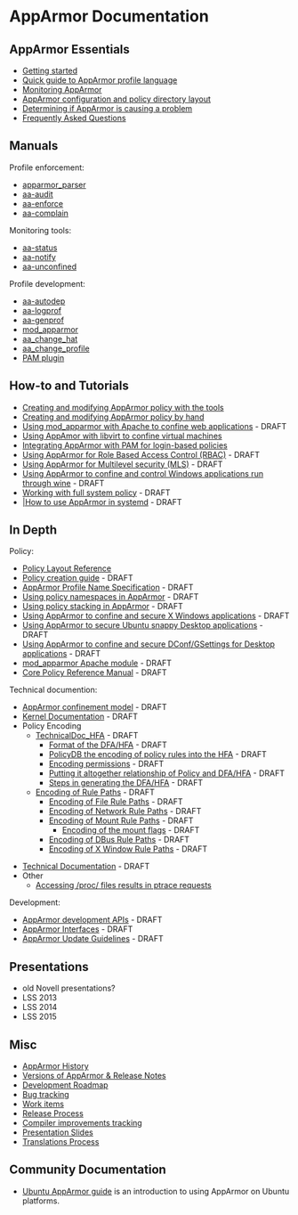 AppArmor Documentation
======================

AppArmor Essentials
-------------------

-   [Getting started](GettingStarted)
-   [Quick guide to AppArmor profile language](QuickProfileLanguage)
-   [Monitoring AppArmor](AppArmorMonitoring)
-   [AppArmor configuration and policy directory layout](Policy_Layout)
-   [Determining if AppArmor is causing a problem](AppArmor_Failures)
-   [Frequently Asked Questions](FAQ)

Manuals
-------

Profile enforcement:

-   [apparmor\_parser](http://manpages.ubuntu.com/manpages/precise/en/man8/apparmor_parser.8.html)
-   [aa-audit](http://manpages.ubuntu.com/manpages/precise/en/man8/aa-audit)
-   [aa-enforce](http://manpages.ubuntu.com/manpages/precise/en/man8/aa-enforce.8.html)
-   [aa-complain](http://manpages.ubuntu.com/manpages/precise/en/man8/aa-complain.8.html)

Monitoring tools:

-   [aa-status](http://manpages.ubuntu.com/manpages/precise/en/man8/aa-status.8.html)
-   [aa-notify](http://manpages.ubuntu.com/manpages/precise/en/man8/aa-notify)
-   [aa-unconfined](http://manpages.ubuntu.com/manpages/precise/en/man8/aa-unconfined.8.html)

Profile development:

-   [aa-autodep](http://manpages.ubuntu.com/manpages/precise/en/man8/aa-autodep.8.html)
-   [aa-logprof](http://manpages.ubuntu.com/manpages/precise/en/man8/aa-logprof.8.html)
-   [aa-genprof](http://manpages.ubuntu.com/manpages/precise/en/man8/aa-genprof.8.html)
-   [mod\_apparmor](http://manpages.ubuntu.com/manpages/precise/en/man8/mod_apparmor.8.html)
-   [aa\_change\_hat](http://manpages.ubuntu.com/manpages/precise/en/man2/aa_change_hat.2.html)
-   [aa\_change\_profile](http://manpages.ubuntu.com/manpages/precise/en/man2/aa_change_profile.2.html)
-   [PAM plugin](pam_apparmor)

How-to and Tutorials
--------------------

-   [Creating and modifying AppArmor policy with the tools](Profiling_with_tools)
-   [Creating and modifying AppArmor policy by hand](Profiling_by_hand)
-   [Using mod\_apparmor with Apache to confine web applications](mod_apparmor_example) - DRAFT
-   [Using AppAmor with libvirt to confine virtual machines](Libvirt)
-   [Integrating AppArmor with PAM for login-based policies](Pam_apparmor_example)
-   [Using AppArmor for Role Based Access Control (RBAC)](AppArmorRBAC) - DRAFT
-   [Using AppArmor for Multilevel security (MLS)](AppArmorMLS) - DRAFT
-   [Using AppArmor to confine and control Windows applications run through wine](AppArmorWine) - DRAFT
-   [Working with full system policy](FullSystemPolicy) - DRAFT
-   [|How to use AppArmor in systemd](AppArmorInSystemd) - DRAFT

In Depth
--------

Policy:

-   [Policy Layout Reference](Policy_Layout)
-   [Policy creation guide](CreatingPolicy) - DRAFT
-   [AppArmor Profile Name Specification](AppArmorProfileSpec) - DRAFT
-   [Using policy namespaces in AppArmor](AppArmorNamespaces) - DRAFT
-   [Using policy stacking in AppArmor](AppArmorStacking) - DRAFT
-   [Using AppArmor to confine and secure X Windows applications](AppArmorXace) - DRAFT
-   [Using AppArmor to secure Ubuntu snappy Desktop applications](AppArmorSnappyDesktop) - DRAFT
-   [Using AppArmor to confine and secure DConf/GSettings for Desktop applications](AppArmorGSettings) - DRAFT
-   [mod\_apparmor Apache module](mod_apparmor) - DRAFT
-   [Core Policy Reference Manual](AppArmor_Core_Policy_Reference) - DRAFT

Technical documention:

-   [AppArmor confinement model](AppArmor_Model) - DRAFT
-   [Kernel Documentation](TechnicalDoc_Kernel) - DRAFT
-   Policy Encoding
    -   [TechnicalDoc\_HFA](TechnicalDoc_HFA) - DRAFT
        -   [Format of the DFA/HFA](TechnicalDoc_HFA_Layout) - DRAFT
        -   [PolicyDB the encoding of policy rules into the HFA](TechnicalDoc_PolicyDB) - DRAFT
        -   [Encoding permissions](TechnicalDoc_HFA_permissions) - DRAFT
        -   [Putting it altogether relationship of Policy and DFA/HFA](TechnicalDoc_Policy_Layout) - DRAFT
        -   [Steps in generating the DFA/HFA](TechnicalDoc_HFA) - DRAFT
    -   [Encoding of Rule Paths](TechnicalDoc_RulePathEncoding) - DRAFT
        -   [Encoding of File Rule Paths](TechnicalDoc_FileRuleEncoding) - DRAFT
        -   [Encoding of Network Rule Paths](TechnicalDoc_NetworkRuleEncoding) - DRAFT
        -   [Encoding of Mount Rule Paths](TechnicalDoc_MountRuleEncoding) - DRAFT
            -   [Encoding of the mount flags](TechnicalDoc_Mount_Flags) - DRAFT
        -   [Encoding of DBus Rule Paths](TechnicalDoc_DBusRuleEncoding) - DRAFT
        -   [Encoding of X Window Rule Paths](TechnicalDoc_XWindowsRuleEncoding) - DRAFT

<!-- -->

-   [Technical Documentation](TechnicalDoc) - DRAFT
-   Other
    -   [Accessing /proc/ files results in ptrace requests](TechnicalDo_Proc_and_ptrace)

Development:

-   [AppArmor development APIs](AppArmorAPIs) - DRAFT
-   [AppArmor Interfaces](AppArmorInterfaces) - DRAFT
-   [AppArmor Update Guidelines](AppArmorUpdateGuidelines) - DRAFT

Presentations
-------------

-   old Novell presentations?
-   LSS 2013
-   LSS 2014
-   LSS 2015

Misc
----

-   [AppArmor History](AppArmor_History)
-   [Versions of AppArmor & Release Notes](AppArmor_versions)
-   [Development Roadmap](DevelopmentRoadmap)
-   [Bug tracking](BugTracking)
-   [Work items](WorkItems)
-   [Release Process](ReleaseProcess)
-   [Compiler improvements tracking](CompilerImprovements)
-   [Presentation Slides](AppArmor_Presentations)
-   [Translations Process](Translations)

Community Documentation
-----------------------

-   [Ubuntu AppArmor guide](https://help.ubuntu.com/community/AppArmor) is an introduction to using AppArmor on Ubuntu platforms.

